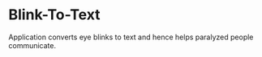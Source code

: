 # Blink-To-Text
Application converts eye blinks to text and hence helps paralyzed people communicate.
